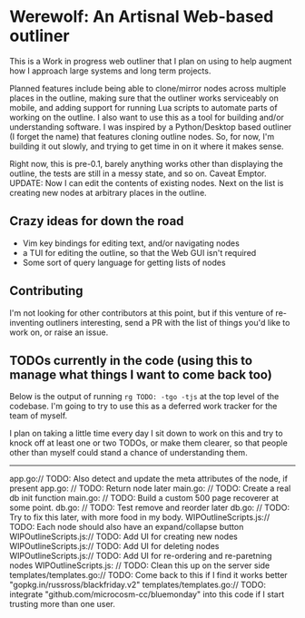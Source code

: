 # Werewolf: An Artisnal Web-based outliner

This is a Work in progress web outliner that I plan on using to help augment how I approach large systems and long term projects.

Planned features include being able to clone/mirror nodes across multiple places in the outline, making sure that the outliner works serviceably on mobile, and adding support for running Lua scripts to automate parts of working on the outline. 
I also want to use this as a tool for building and/or understanding software. I was inspired by a Python/Desktop based outliner (I forget the name) that features cloning outline nodes.  So, for now, I'm building it out slowly, and trying to get time in on it where it makes sense. 

Right now, this is pre-0.1, barely anything works other than displaying the outline, the tests are still in a messy state, and so on. Caveat Emptor. 
UPDATE: Now I can edit the contents of existing nodes. Next on the list is creating new nodes at arbitrary places in the outline.


## Crazy ideas for down the road

- Vim key bindings for editing text, and/or navigating nodes
- a TUI for editing the outline, so that the Web GUI isn't required
- Some sort of query language for getting lists of nodes

## Contributing

I'm not looking for other contributors at this point, but if this venture of re-inventing outliners interesting, send a PR with the list of things you'd like to work on, or raise an issue. 

## TODOs currently in the code (using this to manage what things I want to come back too)

Below is the output of running `rg TODO: -tgo -tjs` at the top level of the codebase. 
I'm going to try to use this as a deferred work tracker for the team of myself. 

I plan on taking a little time every day I sit down to work on this and try to knock off at least one or two TODOs, or make them clearer, so that people other than myself could stand a chance of understanding them.

-------
app.go:// TODO: Also detect and update the meta attributes of the node, if present
app.go:	// TODO: Return node later
main.go:	// TODO: Create a real db init function
main.go:		// TODO: Build a custom 500 page recoverer at some point.
db.go:	// TODO: Test remove and reorder later
db.go:		// TODO: Try to fix this later, with more food in my body.
WIPOutlineScripts.js:// TODO: Each node should also have an expand/collapse button
WIPOutlineScripts.js:// TODO: Add UI for creating new nodes
WIPOutlineScripts.js:// TODO: Add UI for deleting nodes
WIPOutlineScripts.js:// TODO: Add UI for re-ordering and re-paretning nodes
WIPOutlineScripts.js:            // TODO: Clean this up on the server side
templates/templates.go:// TODO: Come back to this if I find it works better "gopkg.in/russross/blackfriday.v2"
templates/templates.go:// TODO: integrate "github.com/microcosm-cc/bluemonday" into this code if I start trusting more than one user.
